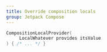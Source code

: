 ```yaml
---
title: Override composition locals
group: Jetpack Compose
---
```


```kotlin
CompositionLocalProvider(
     LocalWhatever provides itsValue
) { /* ... */ }
```